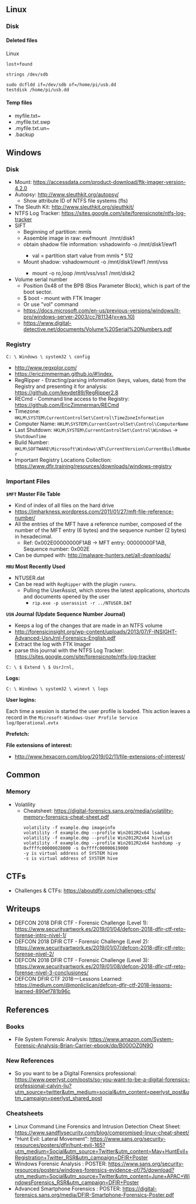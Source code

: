 ## Linux 

### Disk 

#### Deleted files

Linux
```
lost+found
```
```
strings /dev/sdb
```
```
sudo dcfldd if=/dev/sdb of=/home/pi/usb.dd
testdisk /home/pi/usb.dd
```

#### Temp files 

- myfile.txt~
- .myfile.txt.swp
- .myfile.txt.un~
- .backup

## Windows 

### Disk

- Mount: <https://accessdata.com/product-download/ftk-imager-version-4.2.0>
- Autopsy: <http://www.sleuthkit.org/autopsy/>
  - Show attribute ID of NTFS file systems (fls)
- The Sleuth Kit: <http://www.sleuthkit.org/sleuthkit/>
- NTFS Log Tracker: <https://sites.google.com/site/forensicnote/ntfs-log-tracker>
- SIFT
  - Beginning of partition: mmls <image>
  - Assemble image in raw: ewfmount <image> /mnt/disk1
  - obtain shadow file information: vshadowinfo -o <val> /mnt/disk1/ewf1
    - val = partition start value from mmls * 512
  - Mount shadow: vshadowmount -o <val>  /mnt/disk1/ewf1 /mnt/vss
    - mount -o ro,loop /mnt/vss/vss1 /mnt/disk2
- Volume serial number
  - Position 0x48 of the BPB (Bios Parameter Block), which is part of the boot sector.
  - $ boot - mount with FTK Imager
  - Or use "vol" command
  - <https://docs.microsoft.com/en-us/previous-versions/windows/it-pro/windows-server-2003/cc781134(v=ws.10)>
  - <https://www.digital-detective.net/documents/Volume%20Serial%20Numbers.pdf>

### Registry

```
C: \ Windows \ system32 \ config
```

- <http://www.regxplor.com/>
- <https://ericzimmerman.github.io/#!index.>
- RegRipper - Etracting/parsing information (keys, values, data) from the Registry and presenting it for analysis: <https://github.com/keydet89/RegRipper2.8>
- RECmd - Command line access to the Registry: <https://github.com/EricZimmerman/RECmd>
- Timezone: `HKLM\SYSTEM\CurrentControlSet\Control\TimeZoneInformation`
- Computer Name: `HKLM\SYSTEM\CurrentControlSet\Control\ComputerName`
- Last Shutdown: `HKLM\SYSTEM\CurrentControlSet\Control\Windows` -> `ShutdownTime`
- Build Number:  `HKLM\SOFTWARE\Microsoft\Windows\NT\CurrentVersion\CurrentBuildNumber`
- Important Registry Locations Collection: <https://www.dfir.training/resources/downloads/windows-registry>

### Important Files

**`$MFT` Master File Table**

- Kind of index of all files on the hard drive
- <https://jmharkness.wordpress.com/2011/01/27/mft-file-reference-number/>
- All the entries of the MFT have a reference number, composed of the number of the MFT entry (6 bytes) and the sequence number (2 bytes) in hexadecimal.
  - Ref: 0x002E00000000F1AB -> MFT entry: 00000000F1AB, Sequence number: 0x002E
- Can be dumped with: <http://malware-hunters.net/all-downloads/>

**`MRU` Most Recently Used**

- NTUSER.dat
- Can be read with `RegRipper` with the plugin `runmru`.
  - Pulling the UserAssist, which stores the latest applications, shortcuts and documents opened by the user
    - `rip.exe -p userassist -r ../NTUSER.DAT`

**`USN` Journal (Update Sequence Number Journal)**

- Keeps a log of the changes that are made in an NTFS volume
- <http://forensicinsight.org/wp-content/uploads/2013/07/F-INSIGHT-Advanced-UsnJrnl-Forensics-English.pdf>
- Extract the log with FTK Imager
- parse this journal with the NTFS Log Tracker: <https://sites.google.com/site/forensicnote/ntfs-log-tracker>

```
C: \ $ Extend \ $ UsrJrnl,
```

**Logs:**

```
C: \ Windows \ system32 \ winevt \ logs
```

**User logins:**

Each time a session is started the user profile is loaded. This action leaves a record in the `Microsoft-Windows-User Profile Service log/Operational.evtx`

**Prefetch:**

**File extensions of interest:**

- <http://www.hexacorn.com/blog/2019/02/11/file-extensions-of-interest/>

## Common 

### Memory 

- Volatility 
  - Cheatsheet: <https://digital-forensics.sans.org/media/volatility-memory-forensics-cheat-sheet.pdf>
    ```
    volatility -f example.dmp imageinfo
    volatility -f example.dmp --profile Win2012R2x64 lsadump
    volatility -f example.dmp --profile Win2012R2x64 hivelist 
    volatility -f example.dmp --profile Win2012R2x64 hashdump -y 0xffffc00000028000 -s 0xffffc00000619000 
    -y is virtual address of SYSTEM hive
    -s is virtual address of SYSTEM hive
    ```

## CTFs

- Challenges & CTFs: <https://aboutdfir.com/challenges-ctfs/>

## Writeups

- DEFCON 2018 DFIR CTF - Forensic Challenge (Level 1): <https://www.securityartwork.es/2019/01/04/defcon-2018-dfir-ctf-reto-forense-intro-nivel-1/>
- DEFCON 2018 DFIR CTF - Forensic Challenge (Level 2): <https://www.securityartwork.es/2019/01/07/defcon-2018-dfir-ctf-reto-forense-nivel-2/>
- DEFCON 2018 DFIR CTF - Forensic Challenge (Level 3): <https://www.securityartwork.es/2019/01/08/defcon-2018-dfir-ctf-reto-forense-nivel-3-conclusiones/>
- DEFCON DFIR CTF 2018 — Lessons Learned: <https://medium.com/@monliclican/defcon-dfir-ctf-2018-lessons-learned-890ef781b96c>

## References

### Books

- File System Forensic Analysis: <https://www.amazon.com/System-Forensic-Analysis-Brian-Carrier-ebook/dp/B000OZ0N9O>

### New References

- So you want to be a Digital Forensics professional: <https://www.peerlyst.com/posts/so-you-want-to-be-a-digital-forensics-professional-calvin-liu?utm_source=twitter&utm_medium=social&utm_content=peerlyst_post&utm_campaign=peerlyst_shared_post>

### Cheatsheets

- Linux Command Line Forensics and Intrusion Detection Cheat Sheet: <https://www.sandflysecurity.com/blog/compromised-linux-cheat-sheet/>
- "Hunt Evil: Lateral Movement": <https://www.sans.org/security-resources/posters/dfir/hunt-evil-165?utm_medium=Social&utm_source=Twitter&utm_content=May+HuntEvil+Registration+Twitter_RSR&utm_campaign=DFIR+Poster>
- Windows Forensic Analysis : POSTER: <https://www.sans.org/security-resources/posters/windows-forensics-evidence-of/75/download?utm_medium=Social&utm_source=Twitter&utm_content=June+APAC+WindowsForensics_RSR&utm_campaign=DFIR+Poster>
- Advanced Smartphone Forensics : POSTER: <https://digital-forensics.sans.org/media/DFIR-Smartphone-Forensics-Poster.pdf>
